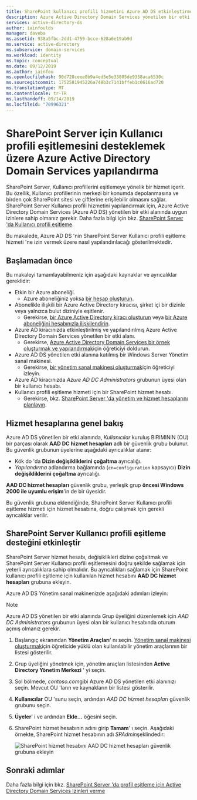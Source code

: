 ```yaml
---
title: SharePoint kullanıcı profili hizmetini Azure AD DS etkinleştirme | Microsoft Docs
description: Azure Active Directory Domain Services yönetilen bir etki alanını SharePoint Server için profil eşitlemesini destekleyecek şekilde yapılandırma hakkında bilgi edinin
services: active-directory-ds
author: iainfoulds
manager: daveba
ms.assetid: 938a5fbc-2dd1-4759-bcce-628a6e19ab9d
ms.service: active-directory
ms.subservice: domain-services
ms.workload: identity
ms.topic: conceptual
ms.date: 09/12/2019
ms.author: iainfou
ms.openlocfilehash: 90d728ceee0b9a4ed5e5e33805de9358aca6530c
ms.sourcegitcommit: 1752581945226a748b3c7141bffeb1c0616ad720
ms.translationtype: MT
ms.contentlocale: tr-TR
ms.lasthandoff: 09/14/2019
ms.locfileid: "70996321"
---
```

# <a name="configure-azure-active-directory-domain-services-to-support-user-profile-synchronization-for-sharepoint-server"></a>SharePoint Server için Kullanıcı profili eşitlemesini desteklemek üzere Azure Active Directory Domain Services yapılandırma

SharePoint Server, Kullanıcı profillerini eşitlemeye yönelik bir hizmet içerir. Bu özellik, Kullanıcı profillerinin merkezi bir konumda depolanmasına ve birden çok SharePoint sitesi ve çiftlerine erişilebilir olmasını sağlar. SharePoint Server Kullanıcı profili hizmetini yapılandırmak için, Azure Active Directory Domain Services (Azure AD DS) yönetilen bir etki alanında uygun izinlere sahip olmanız gerekir. Daha fazla bilgi için bkz. [SharePoint Server 'da Kullanıcı profili eşitleme](https://technet.microsoft.com/library/hh296982.aspx).

Bu makalede, Azure AD DS 'nin SharePoint Server Kullanıcı profili eşitleme hizmeti 'ne izin vermek üzere nasıl yapılandırılacağı gösterilmektedir.

## <a name="before-you-begin"></a>Başlamadan önce

Bu makaleyi tamamlayabilmeniz için aşağıdaki kaynaklar ve ayrıcalıklar gereklidir:

* Etkin bir Azure aboneliği.
    * Azure aboneliğiniz yoksa [bir hesap oluşturun](https://azure.microsoft.com/free/?WT.mc_id=A261C142F).
* Abonelikle ilişkili bir Azure Active Directory kiracısı, şirket içi bir dizinle veya yalnızca bulut diziniyle eşitlenir.
    * Gerekirse, [bir Azure Active Directory kiracı oluşturun][create-azure-ad-tenant] veya [bir Azure aboneliğini hesabınızla ilişkilendirin][associate-azure-ad-tenant].
* Azure AD kiracınızda etkinleştirilmiş ve yapılandırılmış Azure Active Directory Domain Services yönetilen bir etki alanı.
    * Gerekirse, [Azure Active Directory Domain Services bir örnek oluşturmak ve yapılandırmak][create-azure-ad-ds-instance]için öğreticiyi doldurun.
* Azure AD DS yönetilen etki alanına katılmış bir Windows Server Yönetim sanal makinesi.
    * Gerekirse, [bir yönetim sanal makinesi oluşturmak][tutorial-create-management-vm]için öğreticiyi izleyin.
* Azure AD kiracınızda *Azure AD DC Administrators* grubunun üyesi olan bir kullanıcı hesabı.
* Kullanıcı profili eşitleme hizmeti için bir SharePoint hizmet hesabı.
    * Gerekirse, bkz. [SharePoint Server 'da yönetim ve hizmet hesaplarını planlayın][sharepoint-service-account].

## <a name="service-accounts-overview"></a>Hizmet hesaplarına genel bakış

Azure AD DS yönetilen bir etki alanında, *Kullanıcılar* kuruluş BIRIMININ (OU) bir parçası olarak **AAD DC hizmet hesapları** adlı bir güvenlik grubu bulunur. Bu güvenlik grubunun üyelerine aşağıdaki ayrıcalıklar atanır:

- Kök do 'da **Dizin değişikliklerini çoğaltma** ayrıcalığı.
- *Yapılandırma* adlandırma bağlamında (`cn=configuration` kapsayıcı) **Dizin değişikliklerini çoğaltma** ayrıcalığı.

**AAD DC hizmet hesapları** güvenlik grubu, yerleşik grup **öncesi Windows 2000 ile uyumlu erişim**'in de bir üyesidir.

Bu güvenlik grubuna eklendiğinde, SharePoint Server Kullanıcı profili eşitleme hizmeti için hizmet hesabına, doğru çalışmak için gerekli ayrıcalıklar verilir.

## <a name="enable-support-for-sharepoint-server-user-profile-sync"></a>SharePoint Server Kullanıcı profili eşitleme desteğini etkinleştir

SharePoint Server hizmet hesabı, değişiklikleri dizine çoğaltmak ve SharePoint Server Kullanıcı profili eşitlemesini doğru şekilde sağlamak için yeterli ayrıcalıklara sahip olmalıdır. Bu ayrıcalıkları sağlamak için SharePoint kullanıcı profili eşitleme için kullanılan hizmet hesabını **AAD DC hizmet hesapları** grubuna ekleyin.

Azure AD DS Yönetim sanal makinenizde aşağıdaki adımları izleyin:

> [!NOTE]
> Azure AD DS yönetilen bir etki alanında Grup üyeliğini düzenlemek için *AAD DC Administrators* grubunun üyesi olan bir kullanıcı hesabında oturum açmış olmanız gerekir.

1. Başlangıç ekranından **Yönetim Araçları**' nı seçin. [Yönetim sanal makinesi oluşturmak][tutorial-create-management-vm]için öğreticide yüklü olan kullanılabilir yönetim araçlarının bir listesi gösterilir.
1. Grup üyeliğini yönetmek için, yönetim araçları listesinden **Active Directory Yönetim Merkezi** ' yi seçin.
1. Sol bölmede, *contoso.com*gibi Azure AD DS yönetilen etki alanınızı seçin. Mevcut OU 'ların ve kaynakların bir listesi gösterilir.
1. **Kullanıcılar** OU 'sunu seçin, ardından *AAD DC hizmet hesapları* güvenlik grubunu seçin.
1. **Üyeler**' i ve ardından **Ekle...** öğesini seçin.
1. SharePoint hizmet hesabının adını girip **Tamam**' ı seçin. Aşağıdaki örnekte, SharePoint hizmet hesabının adı *SPAdmin*şeklindedir:

    ![SharePoint hizmet hesabını AAD DC hizmet hesapları güvenlik grubuna ekleyin](./media/deploy-sp-profile-sync/add-member-to-aad-dc-service-accounts-group.png)

## <a name="next-steps"></a>Sonraki adımlar

Daha fazla bilgi için bkz. [SharePoint Server 'da profil eşitleme için Active Directory Domain Services Izinleri verme](https://technet.microsoft.com/library/hh296982.aspx)

<!-- INTERNAL LINKS -->
[create-azure-ad-tenant]: ../active-directory/fundamentals/sign-up-organization.md
[associate-azure-ad-tenant]: ../active-directory/fundamentals/active-directory-how-subscriptions-associated-directory.md
[create-azure-ad-ds-instance]: tutorial-create-instance.md
[tutorial-create-management-vm]: tutorial-create-management-vm.md

<!-- EXTERNAL LINKS -->
[sharepoint-service-account]: /sharepoint/security-for-sharepoint-server/plan-for-administrative-and-service-accounts
